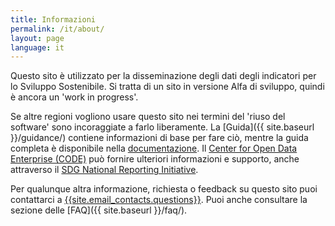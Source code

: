 ```yaml
---
title: Informazioni
permalink: /it/about/
layout: page
language: it
---
```


Questo sito è utilizzato per la disseminazione degli dati degli indicatori per lo Sviluppo Sostenibile. Si tratta di un sito in versione Alfa di sviluppo, quindi è ancora un 'work in progress'.

Se altre regioni vogliono usare questo sito nei termini del 'riuso del software' sono incoraggiate a farlo liberamente. La [Guida]({{ site.baseurl }}/guidance/) contiene informazioni di base per fare ciò, mentre la guida completa è disponibile nella [documentazione](https://open-sdg.readthedocs.io). Il [Center for Open Data Enterprise (CODE)](http://www.opendataenterprise.org/) può fornire ulteriori informazioni e supporto, anche attraverso il [SDG National Reporting Initiative](https://www.sdgreporting.org/).

Per qualunque altra informazione, richiesta o feedback su questo sito puoi contattarci a <a href="mailto:{{site.email_contacts.questions}}">{{site.email_contacts.questions}}</a>. Puoi anche consultare la sezione delle [FAQ]({{ site.baseurl }}/faq/).
